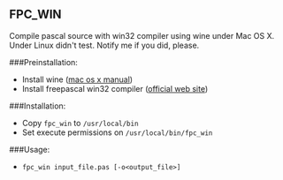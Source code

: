 FPC_WIN
-------
Compile pascal source with win32 compiler using wine under Mac OS X.
Under Linux didn't test. Notify me if you did, please.

###Preinstallation:

* Install wine ([mac os x manual](http://www.davidbaumgold.com/tutorials/wine-mac))
* Install freepascal win32 compiler ([official web site](http://freepascal.org))

###Installation:

* Copy `fpc_win` to `/usr/local/bin`
* Set execute permissions on `/usr/local/bin/fpc_win`

###Usage:

* `fpc_win input_file.pas [-o<output_file>]`